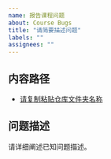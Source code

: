 ```yaml
---
name: 报告课程问题
about: Course Bugs
title: "请简要描述问题"
labels: ""
assignees: ""
---
```


## 内容路径

- [请复制粘贴仓库文件夹名称](请复制粘贴仓库文件夹路径)

## 问题描述

请详细阐述已知问题描述。
